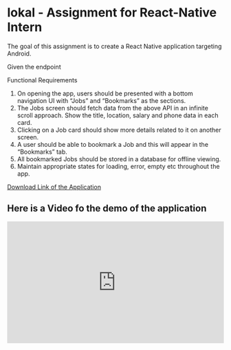 # lokal - Assignment for React-Native Intern

The goal of this assignment is to create a React Native application targeting Android.

Given the endpoint

Functional Requirements
1. On opening the app, users should be presented with a bottom navigation UI with “Jobs” and “Bookmarks” as the sections.
2. The Jobs screen should fetch data from the above API in an infinite scroll approach. Show the title, location, salary and phone data in each card.
3. Clicking on a Job card should show more details related to it on another screen.
4. A user should be able to bookmark a Job and this will appear in the “Bookmarks” tab.
5. All bookmarked Jobs should be stored in a database for offline viewing.
6. Maintain appropriate states for loading, error, empty etc throughout the app.

[Download Link of the Application](https://drive.google.com/file/d/145y_eNTo5ONeJgoP9ZSg7Z5gvnmsGFYZ/view?usp=sharing)

## Here is a Video fo the demo of the application

<div style="position: relative; padding-bottom: 56.25%; height: 0;"><iframe src="https://www.loom.com/embed/f53c559fa84e4793be4b94bd4d779ce2?sid=3488dbbf-61c4-43e1-bcb8-f90b94fad248" frameborder="0" webkitallowfullscreen mozallowfullscreen allowfullscreen style="position: absolute; top: 0; left: 0; width: 100%; height: 100%;"></iframe></div>

